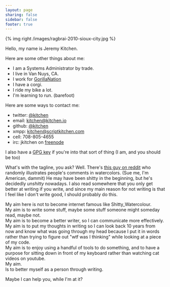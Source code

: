 ```yaml
---
layout: page
sharing: false
sidebar: false
footer: true
---
```


{% img right /images/ragbrai-2010-sioux-city.jpg %}

Hello, my name is Jeremy Kitchen.

Here are some other things about me: 

* I am a Systems Administrator by trade.
* I live in Van Nuys, CA.
* I work for [GorillaNation][GorillaNation]
* I have a corgi. <!--- I should probably link to him here -->
* I ride my bike a lot.
* I'm learning to run. (barefoot)

Here are some ways to contact me:

* twitter: [@kitchen][twitter]
* email: [kitchen@kitchen.io][mail]
* github: [@kitchen][github]
* xmpp: [kitchen@scriptkitchen.com][jabber]
* cell: 708-805-4655
* irc: jkitchen on [freenode][freenode]

I also have a [GPG key][gpgkey] if you're into that sort of thing (I am, and you should be too) <!--- I should make up a post about gpg and link to it there -->

What's with the tagline, you ask?
Well.
There's [this guy on reddit][shittywatercolour] who randomly illustrates people's comments in watercolors. (Sue me, I'm American, dammit)
He may have been shitty in the beginning, but he's decidedly *unshitty* nowadays.
I also read somewhere that you only get better at writing if you write, and since my main reason for not writing is that I feel like I don't write good, I should probably do this.

My aim here is not to become internet famous like Shitty\_Watercolour.  
My aim is to write some stuff, maybe some stuff someone might someday read, maybe not.  
My aim is to become a better writer, so I can communicate more effectively.  
My aim is to put my thoughts in writing so I can look back 10 years from now and know what was going through my head because I put it in words rather than trying to figure out "wtf was I thinking" while looking at a piece of my code.  
My aim is to enjoy using a handful of tools to do something, and to have a purpose for sitting down in front of my keyboard rather than watching cat videos on youtube.  
My aim.  
Is to better myself as a person through writing.  

Maybe I can help you, while I'm at it?






[GorillaNation]: http://www.gorillanation.com/ "GorillaNation"
[mail]: mailto:kitchen@kitchen.io "email kitchen@kitchen.io"
[twitter]: https://twitter.com/kitchen "@kitchen on twitter"
[jabber]: xmpp://kitchen@scriptkitchen.com/
[gpgkey]: /text/6300CC3D.asc "GPG Key Id: 6300CC3D Jeremy Kitchen"
[github]: https://github.com/kitchen "@kitchen on github"
[freenode]: http://freenode.net "freenode irc network"
[shittywatercolour]: http://www.reddit.com/user/shitty_watercolour "Shitty_Watercolour on reddit"
